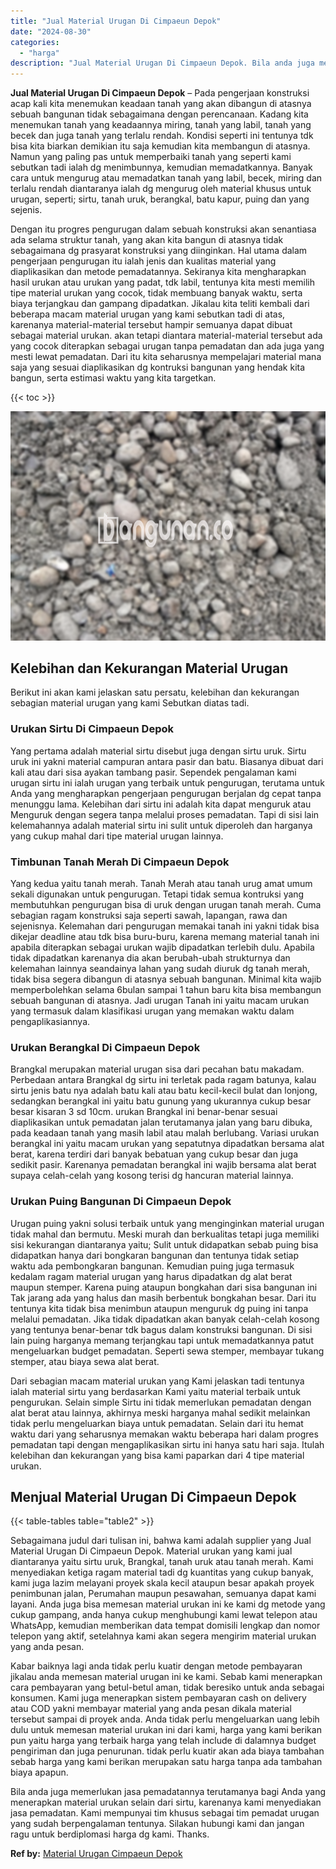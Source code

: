 ```yaml
---
title: "Jual Material Urugan Di Cimpaeun Depok"
date: "2024-08-30"
categories: 
  - "harga"
description: "Jual Material Urugan Di Cimpaeun Depok. Bila anda juga memerlukan jasa pemadatannya terutamanya bagi Anda yang menerapkan material urukan selain dari sirtu,..."
---
```


**Jual Material Urugan Di Cimpaeun Depok** – Pada pengerjaan konstruksi acap kali kita menemukan keadaan tanah yang akan dibangun di atasnya sebuah bangunan tidak sebagaimana dengan perencanaan. Kadang kita menemukan tanah yang keadaannya miring, tanah yang labil, tanah yang becek dan juga tanah yang terlalu rendah. Kondisi seperti ini tentunya tdk bisa kita biarkan demikian itu saja kemudian kita membangun di atasnya. Namun yang paling pas untuk memperbaiki tanah yang seperti kami sebutkan tadi ialah dg menimbunnya, kemudian memadatkannya. Banyak cara untuk mengurug atau memadatkan tanah yang labil, becek, miring dan terlalu rendah diantaranya ialah dg mengurug oleh material khusus untuk urugan, seperti; sirtu, tanah uruk, berangkal, batu kapur, puing dan yang sejenis.

Dengan itu progres pengurugan dalam sebuah konstruksi akan senantiasa ada selama struktur tanah, yang akan kita bangun di atasnya tidak sebagaimana dg prasyarat konstruksi yang diinginkan. Hal utama dalam pengerjaan pengurugan itu ialah jenis dan kualitas material yang diaplikasikan dan metode pemadatannya. Sekiranya kita mengharapkan hasil urukan atau urukan yang padat, tdk labil, tentunya kita mesti memilih tipe material urukan yang cocok, tidak membuang banyak waktu, serta biaya terjangkau dan gampang dipadatkan. Jikalau kita teliti kembali dari beberapa macam material urugan yang kami sebutkan tadi di atas, karenanya material-material tersebut hampir semuanya dapat dibuat sebagai material urukan. akan tetapi diantara material-material tersebut ada yang cocok diterapkan sebagai urugan tanpa pemadatan dan ada juga yang mesti lewat pemadatan. Dari itu kita seharusnya mempelajari material mana saja yang sesuai diaplikasikan dg kontruksi bangunan yang hendak kita bangun, serta estimasi waktu yang kita targetkan.

{{< toc >}}

![Jual Material Urugan Di Cimpaeun Depok](/images/jual-urugan-22.png)

## Kelebihan dan Kekurangan Material Urugan

Berikut ini akan kami jelaskan satu persatu, kelebihan dan kekurangan sebagian material urugan yang kami Sebutkan diatas tadi.

### Urukan Sirtu Di Cimpaeun Depok

Yang pertama adalah material sirtu disebut juga dengan sirtu uruk. Sirtu uruk ini yakni material campuran antara pasir dan batu. Biasanya dibuat dari kali atau dari sisa ayakan tambang pasir. Sependek pengalaman kami urugan sirtu ini ialah urugan yang terbaik untuk pengurugan, terutama untuk Anda yang mengharapkan pengerjaan pengurugan berjalan dg cepat tanpa menunggu lama. Kelebihan dari sirtu ini adalah kita dapat menguruk atau Menguruk dengan segera tanpa melalui proses pemadatan. Tapi di sisi lain kelemahannya adalah material sirtu ini sulit untuk diperoleh dan harganya yang cukup mahal dari tipe material urugan lainnya.

### Timbunan Tanah Merah Di Cimpaeun Depok

Yang kedua yaitu tanah merah. Tanah Merah atau tanah urug amat umum sekali digunakan untuk pengurugan. Tetapi tidak semua kontruksi yang membutuhkan pengurugan bisa di uruk dengan urugan tanah merah. Cuma sebagian ragam konstruksi saja seperti sawah, lapangan, rawa dan sejenisnya. Kelemahan dari pengurugan memakai tanah ini yakni tidak bisa dikejar deadline atau tdk bisa buru-buru, karena memang material tanah ini apabila diterapkan sebagai urukan wajib dipadatkan terlebih dulu. Apabila tidak dipadatkan karenanya dia akan berubah-ubah strukturnya dan kelemahan lainnya seandainya lahan yang sudah diuruk dg tanah merah, tidak bisa segera dibangun di atasnya sebuah bangunan. Minimal kita wajib memperbolehkan selama 6bulan sampai 1 tahun baru kita bisa membangun sebuah bangunan di atasnya. Jadi urugan Tanah ini yaitu macam urukan yang termasuk dalam klasifikasi urugan yang memakan waktu dalam pengaplikasiannya.

### Urukan Berangkal Di Cimpaeun Depok

Brangkal merupakan material urugan sisa dari pecahan batu makadam. Perbedaan antara Brangkal dg sirtu ini terletak pada ragam batunya, kalau sirtu jenis batu nya adalah batu kali atau batu kecil-kecil bulat dan lonjong, sedangkan berangkal ini yaitu batu gunung yang ukurannya cukup besar besar kisaran 3 sd 10cm. urukan Brangkal ini benar-benar sesuai diaplikasikan untuk pemadatan jalan terutamanya jalan yang baru dibuka, pada keadaan tanah yang masih labil atau malah berlubang. Variasi urukan berangkal ini yaitu macam urukan yang sepatutnya dipadatkan bersama alat berat, karena terdiri dari banyak bebatuan yang cukup besar dan juga sedikit pasir. Karenanya pemadatan berangkal ini wajib bersama alat berat supaya celah-celah yang kosong terisi dg hancuran material lainnya.

### Urukan Puing Bangunan Di Cimpaeun Depok

Urugan puing yakni solusi terbaik untuk yang menginginkan material urugan tidak mahal dan bermutu. Meski murah dan berkualitas tetapi juga memiliki sisi kekurangan diantaranya yaitu; Sulit untuk didapatkan sebab puing bisa didapatkan hanya dari bongkaran bangunan dan tentunya tidak setiap waktu ada pembongkaran bangunan. Kemudian puing juga termasuk kedalam ragam material urugan yang harus dipadatkan dg alat berat maupun stemper. Karena puing ataupun bongkahan dari sisa bangunan ini Tak jarang ada yang halus dan masih berbentuk bongkahan besar. Dari itu tentunya kita tidak bisa menimbun ataupun menguruk dg puing ini tanpa melalui pemadatan. Jika tidak dipadatkan akan banyak celah-celah kosong yang tentunya benar-benar tdk bagus dalam konstruksi bangunan. Di sisi lain puing harganya memang terjangkau tapi untuk memadatkannya patut mengeluarkan budget pemadatan. Seperti sewa stemper, membayar tukang stemper, atau biaya sewa alat berat.

Dari sebagian macam material urukan yang Kami jelaskan tadi tentunya ialah material sirtu yang berdasarkan Kami yaitu material terbaik untuk pengurukan. Selain simple Sirtu ini tidak memerlukan pemadatan dengan alat berat atau lainnya, akhirnya meski harganya mahal sedikit melainkan tidak perlu mengeluarkan biaya untuk pemadatan. Selain dari itu hemat waktu dari yang seharusnya memakan waktu beberapa hari dalam progres pemadatan tapi dengan mengaplikasikan sirtu ini hanya satu hari saja. Itulah kelebihan dan kekurangan yang bisa kami paparkan dari 4 tipe material urukan.

## Menjual Material Urugan Di Cimpaeun Depok

{{< table-tables table="table2" >}}

Sebagaimana judul dari tulisan ini, bahwa kami adalah supplier yang Jual Material Urugan Di Cimpaeun Depok. Material urukan yang kami jual diantaranya yaitu sirtu uruk, Brangkal, tanah uruk atau tanah merah. Kami menyediakan ketiga ragam material tadi dg kuantitas yang cukup banyak, kami juga lazim melayani proyek skala kecil ataupun besar apakah proyek penimbunan jalan, Perumahan maupun pesawahan, semuanya dapat kami layani. Anda juga bisa memesan material urukan ini ke kami dg metode yang cukup gampang, anda hanya cukup menghubungi kami lewat telepon atau WhatsApp, kemudian memberikan data tempat domisili lengkap dan nomor telepon yang aktif, setelahnya kami akan segera mengirim material urukan yang anda pesan.

Kabar baiknya lagi anda tidak perlu kuatir dengan metode pembayaran jikalau anda memesan material urugan ini ke kami. Sebab kami menerapkan cara pembayaran yang betul-betul aman, tidak beresiko untuk anda sebagai konsumen. Kami juga menerapkan sistem pembayaran cash on delivery atau COD yakni membayar material yang anda pesan dikala material tersebut sampai di proyek anda. Anda tidak perlu mengeluarkan uang lebih dulu untuk memesan material urukan ini dari kami, harga yang kami berikan pun yaitu harga yang terbaik harga yang telah include di dalamnya budget pengiriman dan juga penurunan. tidak perlu kuatir akan ada biaya tambahan sebab harga yang kami berikan merupakan satu harga tanpa ada tambahan biaya apapun.

Bila anda juga memerlukan jasa pemadatannya terutamanya bagi Anda yang menerapkan material urukan selain dari sirtu, karenanya kami menyediakan jasa pemadatan. Kami mempunyai tim khusus sebagai tim pemadat urugan yang sudah berpengalaman tentunya. Silakan hubungi kami dan jangan ragu untuk berdiplomasi harga dg kami. Thanks.

**Ref by:** [Material Urugan Cimpaeun Depok](https://id.wikipedia.org/wiki/Material)
